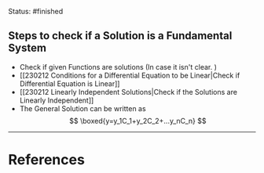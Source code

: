 Status: #finished 
## Steps to check if a Solution is a Fundamental System 

- Check if given Functions are solutions (In case it isn't clear. )
- [[230212 Conditions for a Differential Equation to be Linear|Check if Differential Equation is Linear]]
- [[230212 Linearly Independent Solutions|Check if the Solutions are Linearly Independent]]
- The General Solution can be written as 
$$
\boxed{y=y_1C_1+y_2C_2+...y_nC_n}
$$




---
# References
